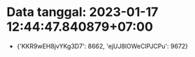 # Data tanggal: 2023-01-17 12:44:47.840879+07:00

* {'KKR9wEH8jvYKg3D7': 8662, 'ejUJ8lOWeClPJCPu': 9672}
